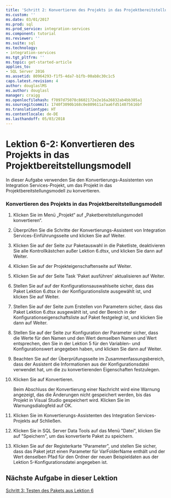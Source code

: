 ```yaml
---
title: 'Schritt 2: Konvertieren des Projekts in das Projektbereitstellungsmodell | Microsoft-Dokumentation'
ms.custom: ''
ms.date: 03/01/2017
ms.prod: sql
ms.prod_service: integration-services
ms.component: tutorial
ms.reviewer: ''
ms.suite: sql
ms.technology:
- integration-services
ms.tgt_pltfrm: ''
ms.topic: get-started-article
applies_to:
- SQL Server 2016
ms.assetid: 80964293-f1f5-4da7-b1fb-00ab8c30c1c5
caps.latest.revision: 4
author: douglaslMS
ms.author: douglasl
manager: craigg
ms.openlocfilehash: f7097d75078c8602172e2e16a26832ab4bb385a1
ms.sourcegitcommit: 1740f3090b168c0e809611a7aa6fd514075616bf
ms.translationtype: HT
ms.contentlocale: de-DE
ms.lasthandoff: 05/03/2018
---
```

# <a name="lesson-6-2---converting-the-project-to-the-project-deployment-model"></a>Lektion 6-2: Konvertieren des Projekts in das Projektbereitstellungsmodell
In dieser Aufgabe verwenden Sie den Konvertierungs-Assistenten von Integration Services-Projekt, um das Projekt in das Projektbereitstellungsmodell zu konvertieren.  
  
### <a name="converting-the-project-to-the-project-deployment-model"></a>Konvertieren des Projekts in das Projektbereitstellungsmodell  
  
1.  Klicken Sie im Menü „Projekt“ auf „Paketbereitstellungsmodell konvertieren“.  
  
2.  Überprüfen Sie die Schritte der Konvertierungs-Assistent von Integration Services-Einführungsseite und klicken Sie auf Weiter.  
  
3.  Klicken Sie auf der Seite zur Paketauswahl in die Paketliste, deaktivieren Sie alle Kontrollkästchen außer Lektion 6.dtsx, und klicken Sie dann auf Weiter.  
  
4.  Klicken Sie auf der Projekteigenschaftenseite auf Weiter.  
  
5.  Klicken Sie auf der Seite Task 'Paket ausführen' aktualisieren auf Weiter.  
  
6.  Stellen Sie auf auf der Konfigurationsauswahlseite sicher, dass das Paket Lektion 6.dtsx in der Konfigurationsliste ausgewählt ist, und klicken Sie auf Weiter.  
  
7.  Stellen Sie auf der Seite zum Erstellen von Parametern sicher, dass das Paket Lektion 6.dtsx ausgewählt ist, und der Bereich in der Konfigurationseigenschaftsliste auf Paket festgelegt ist, und klicken Sie dann auf Weiter.  
  
8.  Stellen Sie auf der Seite zur Konfiguration der Parameter sicher, dass die Werte für den Namen und den Wert demselben Namen und Wert entsprechen, den Sie in der Lektion 5 für den Variablen- und Konfigurationswert angegeben haben, und klicken Sie dann auf Weiter.  
  
9. Beachten Sie auf der Überprüfungsseite im Zusammenfassungsbereich, dass der Assistent die Informationen aus der Konfigurationsdatei verwendet hat, um die zu konvertierenden Eigenschaften festzulegen.  
  
10. Klicken Sie auf Konvertieren.  
  
    Beim Abschluss der Konvertierung einer Nachricht wird eine Warnung angezeigt, das die Änderungen nicht gespeichert werden, bis das Projekt in Visual Studio gespeichert wird. Klicken Sie im Warnungsdialogfeld auf OK.  
  
11. Klicken Sie im Konvertierungs-Assistenten des Integration Services-Projekts auf Schließen.  
  
12. Klicken Sie in SQL Server Data Tools auf das Menü "Datei", klicken Sie auf "Speichern", um das konvertierte Paket zu speichern.  
  
13. Klicken Sie auf der Registerkarte "Parameter", und stellen Sie sicher, dass das Paket jetzt einen Parameter für VarFolderName enthält und der Wert denselben Pfad für den Ordner der neuen Beispieldaten aus der Lektion 5-Konfigurationsdatei angegeben ist.  
  
## <a name="next-task-in-lesson"></a>Nächste Aufgabe in dieser Lektion  
[Schritt 3: Testen des Pakets aus Lektion 6](../integration-services/lesson-6-3-testing-the-lesson-6-package.md)  
  
  
  
